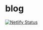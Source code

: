# blog

[![Netlify Status](https://api.netlify.com/api/v1/badges/d2301689-b3d0-4951-8806-cfcd37dd8abe/deploy-status)](https://app.netlify.com/sites/shu22203/deploys)
